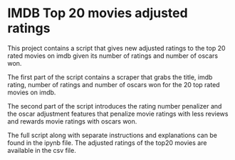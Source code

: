 # IMDB Top 20 movies adjusted ratings
This project contains a script that gives new adjusted ratings to the top 20 rated movies on imdb given its number of ratings and number of oscars won.

The first part of the script contains a scraper that grabs the title, imdb rating, number of ratings and number of oscars won for the 20 top rated movies on imdb.

The second part of the script introduces the rating number penalizer and the oscar adjustment features that penalize movie ratings with less reviews and rewards movie ratings with oscars won.

The full script along with separate instructions and explanations can be found in the ipynb file. The adjusted ratings of the top20 movies are available in the csv file.
